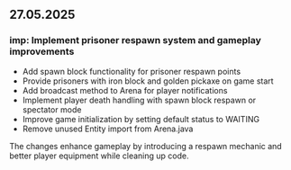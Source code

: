 ## 27.05.2025
### imp: Implement prisoner respawn system and gameplay improvements
- Add spawn block functionality for prisoner respawn points
- Provide prisoners with iron block and golden pickaxe on game start
- Add broadcast method to Arena for player notifications
- Implement player death handling with spawn block respawn or spectator mode
- Improve game initialization by setting default status to WAITING
- Remove unused Entity import from Arena.java

The changes enhance gameplay by introducing a respawn mechanic and better player equipment while cleaning up code.